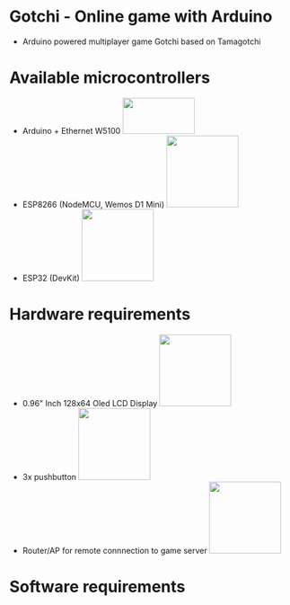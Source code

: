 # Gotchi - Online game with Arduino
* Arduino powered multiplayer game Gotchi based on Tamagotchi

# Available microcontrollers
* Arduino + Ethernet W5100 <img src="http://tehnopage.ru/_pu/1/28347233.jpg" width="128" height="64">
* ESP8266 (NodeMCU, Wemos D1 Mini) <img src="https://images.ua.prom.st/785300776_w128_h128_wifi-bluetooth-modul.jpg" width="128" height="128">
* ESP32 (DevKit) <img src="http://www.robotop.lv/1802-home/nodemcu-esp-32-v11.jpg" width="128" height="128">

# Hardware requirements
* 0.96" Inch 128x64 Oled LCD Display <img src="https://www.robotop.lv/1174-home/096-128x64-oled-lcd-display-i2c-spi.jpg" width="128" height="128">
* 3x pushbutton <img src="https://i.imgur.com/JMdkBTR.png" width="128" height="128">
* Router/AP for remote connnection to game server <img src="https://cdn10.bigcommerce.com/s-t4yqg98af9/products/631516/images/5559907/apindxecp__57024.1551660674.256.256.jpg?c=2" width="128" height="128">

# Software requirements
